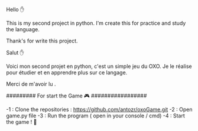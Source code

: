 Hello ✋

This is my second project in python. I'm create this for practice and study the language. 

Thank's for write this project. 



Salut ✋

Voici mon second projet en python, c'est un simple jeu du OXO. Je le réalise pour étudier et en apprendre plus sur ce langage. 

Merci de m'avoir lu . 




######### For start the Game 🎮 #################

-1 : Clone the repositories : https://github.com/antozr/oxoGame.git
-2 : Open game.py file
-3 : Run the program ( open in your console / cmd)
-4 : Start the game ! 🎲




